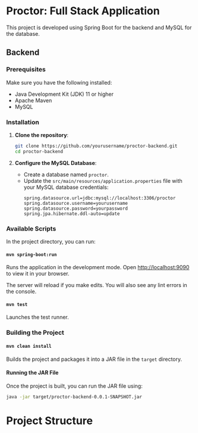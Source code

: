 # Proctor: Full Stack Application
This project is developed using Spring Boot for the backend and MySQL for the database.

## Backend

### Prerequisites
Make sure you have the following installed:
- Java Development Kit (JDK) 11 or higher
- Apache Maven
- MySQL

### Installation

1. **Clone the repository**:
    ```bash
    git clone https://github.com/yourusername/proctor-backend.git
    cd proctor-backend
    ```

2. **Configure the MySQL Database**:
    - Create a database named `proctor`.
    - Update the `src/main/resources/application.properties` file with your MySQL database credentials:
      ```properties
      spring.datasource.url=jdbc:mysql://localhost:3306/proctor
      spring.datasource.username=yourusername
      spring.datasource.password=yourpassword
      spring.jpa.hibernate.ddl-auto=update
      ```

### Available Scripts

In the project directory, you can run:

#### `mvn spring-boot:run`
Runs the application in the development mode.
Open [http://localhost:9090](http://localhost:9090) to view it in your browser.

The server will reload if you make edits.
You will also see any lint errors in the console.

#### `mvn test`
Launches the test runner.

### Building the Project

#### `mvn clean install`
Builds the project and packages it into a JAR file in the `target` directory.

#### Running the JAR File
Once the project is built, you can run the JAR file using:
```bash
java -jar target/proctor-backend-0.0.1-SNAPSHOT.jar
```
# Project Structure


